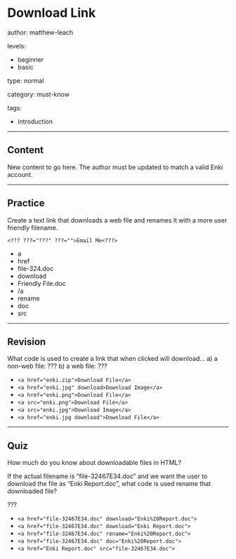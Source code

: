 # Download Link
author: matthew-leach

levels:
  - beginner
  - basic

type: normal

category: must-know

tags:
  - introduction

---
## Content

New content to go here. The author must be updated to match a valid Enki account.

---
## Practice

Create a text link that downloads a web file and renames it with a more user friendly filename.

`<??? ???="???" ???="">Email Me<???>`

* a
* href
* file-324.doc
* download
* Friendly File.doc
* /a
* rename
* doc
* src

---
## Revision

What code is used to create a link that when clicked will download...
a) a non-web file: ???
b) a web file: ???

* `<a href="enki.zip">Download File</a>`
* `<a href="enki.jpg" download>Download Image</a>`
* `<a href="enki.png">Download File</a>`
* `<a src="enki.png">Download File</a>`
* `<a src="enki.jpg">Download Image</a>`
* `<a href="enki.jpg download">Download File</a>`

---
## Quiz

How much do you know about downloadable files in HTML?

If the actual filename is “file-32467E34.doc” and we want the user to download the file as “Enki Report.doc”, what code is used rename that downloaded file?

???

* `<a href="file-32467E34.doc" download="Enki%20Report.doc">`
* `<a href="file-32467E34.doc" download="Enki Report.doc">`
* `<a href="file-32467E34.doc" rename="Enki%20Report.doc">`
* `<a href="file-32467E34.doc" doc="Enki%20Report.doc">`
* `<a href="Enki Report.doc" src="file-32467E34.doc">`


